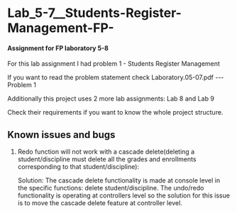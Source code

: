 # Lab_5-7__Students-Register-Management-FP-
#### Assignment for FP laboratory 5-8


For this lab assignment I had problem 1 - Students Register Management

If you want to read the problem statement check Laboratory.05-07.pdf --- Problem 1

Additionally this project uses 2 more lab assignments: Lab 8 and Lab 9

Check their requirements if you want to know the whole project structure.


## Known issues and bugs
1. Redo function will not work with a cascade delete(deleting a student/discipline must delete all
the grades and enrollments corresponding to that student/discipline):


    Solution: The cascade delete functionality is made at console level in the specific functions:
    delete student/discipline. The undo/redo functionality is operating at controllers level
    so the solution for this issue is to move the cascade delete feature at controller level.

